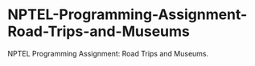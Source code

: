 # NPTEL-Programming-Assignment-Road-Trips-and-Museums
NPTEL Programming Assignment: Road Trips and Museums.
